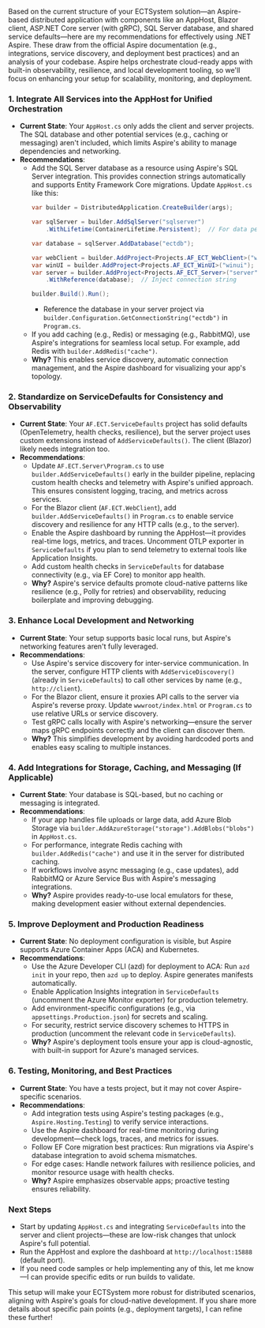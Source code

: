 Based on the current structure of your ECTSystem solution—an Aspire-based distributed application with components like an AppHost, Blazor client, ASP.NET Core server (with gRPC), SQL Server database, and shared service defaults—here are my recommendations for effectively using .NET Aspire. These draw from the official Aspire documentation (e.g., integrations, service discovery, and deployment best practices) and an analysis of your codebase. Aspire helps orchestrate cloud-ready apps with built-in observability, resilience, and local development tooling, so we'll focus on enhancing your setup for scalability, monitoring, and deployment.

### 1. **Integrate All Services into the AppHost for Unified Orchestration**
   - **Current State**: Your `AppHost.cs` only adds the client and server projects. The SQL database and other potential services (e.g., caching or messaging) aren't included, which limits Aspire's ability to manage dependencies and networking.
   - **Recommendations**:
     - Add the SQL Server database as a resource using Aspire's SQL Server integration. This provides connection strings automatically and supports Entity Framework Core migrations. Update `AppHost.cs` like this:
       ```csharp
       var builder = DistributedApplication.CreateBuilder(args);

       var sqlServer = builder.AddSqlServer("sqlserver")
           .WithLifetime(ContainerLifetime.Persistent);  // For data persistence in dev

       var database = sqlServer.AddDatabase("ectdb");

       var webClient = builder.AddProject<Projects.AF_ECT_WebClient>("webclient");
       var winUI = builder.AddProject<Projects.AF_ECT_WinUI>("winui");  // If added
       var server = builder.AddProject<Projects.AF_ECT_Server>("server")
           .WithReference(database);  // Inject connection string

       builder.Build().Run();
       ```
       - Reference the database in your server project via `builder.Configuration.GetConnectionString("ectdb")` in `Program.cs`.
     - If you add caching (e.g., Redis) or messaging (e.g., RabbitMQ), use Aspire's integrations for seamless local setup. For example, add Redis with `builder.AddRedis("cache")`.
     - **Why?** This enables service discovery, automatic connection management, and the Aspire dashboard for visualizing your app's topology.

### 2. **Standardize on ServiceDefaults for Consistency and Observability**
   - **Current State**: Your `AF.ECT.ServiceDefaults` project has solid defaults (OpenTelemetry, health checks, resilience), but the server project uses custom extensions instead of `AddServiceDefaults()`. The client (Blazor) likely needs integration too.
   - **Recommendations**:
     - Update `AF.ECT.Server\Program.cs` to use `builder.AddServiceDefaults()` early in the builder pipeline, replacing custom health checks and telemetry with Aspire's unified approach. This ensures consistent logging, tracing, and metrics across services.
     - For the Blazor client (`AF.ECT.WebClient`), add `builder.AddServiceDefaults()` in `Program.cs` to enable service discovery and resilience for any HTTP calls (e.g., to the server).
     - Enable the Aspire dashboard by running the AppHost—it provides real-time logs, metrics, and traces. Uncomment OTLP exporter in `ServiceDefaults` if you plan to send telemetry to external tools like Application Insights.
     - Add custom health checks in `ServiceDefaults` for database connectivity (e.g., via EF Core) to monitor app health.
     - **Why?** Aspire's service defaults promote cloud-native patterns like resilience (e.g., Polly for retries) and observability, reducing boilerplate and improving debugging.

### 3. **Enhance Local Development and Networking**
   - **Current State**: Your setup supports basic local runs, but Aspire's networking features aren't fully leveraged.
   - **Recommendations**:
     - Use Aspire's service discovery for inter-service communication. In the server, configure HTTP clients with `AddServiceDiscovery()` (already in `ServiceDefaults`) to call other services by name (e.g., `http://client`).
     - For the Blazor client, ensure it proxies API calls to the server via Aspire's reverse proxy. Update `wwwroot/index.html` or `Program.cs` to use relative URLs or service discovery.
     - Test gRPC calls locally with Aspire's networking—ensure the server maps gRPC endpoints correctly and the client can discover them.
     - **Why?** This simplifies development by avoiding hardcoded ports and enables easy scaling to multiple instances.

### 4. **Add Integrations for Storage, Caching, and Messaging (If Applicable)**
   - **Current State**: Your database is SQL-based, but no caching or messaging is integrated.
   - **Recommendations**:
     - If your app handles file uploads or large data, add Azure Blob Storage via `builder.AddAzureStorage("storage").AddBlobs("blobs")` in `AppHost.cs`.
     - For performance, integrate Redis caching with `builder.AddRedis("cache")` and use it in the server for distributed caching.
     - If workflows involve async messaging (e.g., case updates), add RabbitMQ or Azure Service Bus with Aspire's messaging integrations.
     - **Why?** Aspire provides ready-to-use local emulators for these, making development easier without external dependencies.

### 5. **Improve Deployment and Production Readiness**
   - **Current State**: No deployment configuration is visible, but Aspire supports Azure Container Apps (ACA) and Kubernetes.
   - **Recommendations**:
     - Use the Azure Developer CLI (azd) for deployment to ACA: Run `azd init` in your repo, then `azd up` to deploy. Aspire generates manifests automatically.
     - Enable Application Insights integration in `ServiceDefaults` (uncomment the Azure Monitor exporter) for production telemetry.
     - Add environment-specific configurations (e.g., via `appsettings.Production.json`) for secrets and scaling.
     - For security, restrict service discovery schemes to HTTPS in production (uncomment the relevant code in `ServiceDefaults`).
     - **Why?** Aspire's deployment tools ensure your app is cloud-agnostic, with built-in support for Azure's managed services.

### 6. **Testing, Monitoring, and Best Practices**
   - **Current State**: You have a tests project, but it may not cover Aspire-specific scenarios.
   - **Recommendations**:
     - Add integration tests using Aspire's testing packages (e.g., `Aspire.Hosting.Testing`) to verify service interactions.
     - Use the Aspire dashboard for real-time monitoring during development—check logs, traces, and metrics for issues.
     - Follow EF Core migration best practices: Run migrations via Aspire's database integration to avoid schema mismatches.
     - For edge cases: Handle network failures with resilience policies, and monitor resource usage with health checks.
     - **Why?** Aspire emphasizes observable apps; proactive testing ensures reliability.

### Next Steps
- Start by updating `AppHost.cs` and integrating `ServiceDefaults` into the server and client projects—these are low-risk changes that unlock Aspire's full potential.
- Run the AppHost and explore the dashboard at `http://localhost:15888` (default port).
- If you need code samples or help implementing any of this, let me know—I can provide specific edits or run builds to validate.

This setup will make your ECTSystem more robust for distributed scenarios, aligning with Aspire's goals for cloud-native development. If you share more details about specific pain points (e.g., deployment targets), I can refine these further!